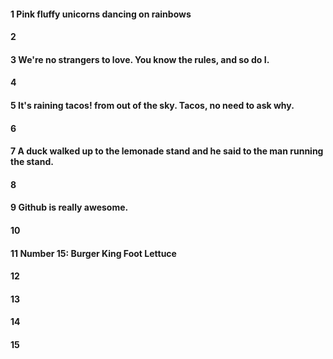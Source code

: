 #### 1 Pink fluffy unicorns dancing on rainbows
#### 2
#### 3 We're no strangers to love. You know the rules, and so do I.
#### 4
#### 5 It's raining tacos! from out of the sky. Tacos, no need to ask why.
#### 6
#### 7 A duck walked up to the lemonade stand and he said to the man running the stand.
#### 8
#### 9 Github is really awesome.
#### 10
#### 11 Number 15: Burger King Foot Lettuce
#### 12
#### 13
#### 14
#### 15
